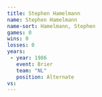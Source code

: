 ```yaml
---
title: Stephen Hamelmann
name: Stephen Hamelmann
name-sort: Hamelmann, Stephen
games: 0
wins: 0
losses: 0
years:
 - year: 1986
   event: Brier
   team: "NL"
   position: Alternate
vs:
---
```

